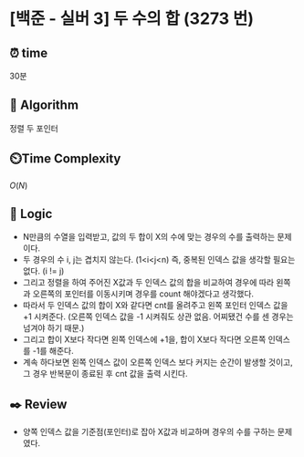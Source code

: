 # [백준 - 실버 3] 두 수의 합 (3273 번)

## ⏰  **time**

30분

## :pushpin: **Algorithm**

정렬
두 포인터

## ⏲️**Time Complexity**

$O(N)$

## :round_pushpin: **Logic**

- N만큼의 수열을 입력받고, 값의 두 합이 X의 수에 맞는 경우의 수를 출력하는 문제이다.
- 두 경우의 수 i, j는 겹치지 않는다. (1<i<j<n) 즉, 중복된 인덱스 값을 생각할 필요는 없다. (i != j)
- 그리고 정렬을 하여 주어진 X값과 두 인덱스 값의 합을 비교하여 경우에 따라 왼쪽과 오른쪽의 포인터를 이동시키며 경우를 count 해야겠다고 생각했다.
- 따라서 두 인덱스 값의 합이 X와 같다면 cnt를 올려주고 왼쪽 포인터 인덱스 값을 +1 시켜준다. (오른쪽 인덱스 값을 -1 시켜줘도 상관 없음. 어찌됐건 수를 센 경우는 넘겨야 하기 때문.)
- 그리고 합이 X보다 작다면 왼쪽 인덱스에 +1을, 합이 X보다 작다면 오른쪽 인덱스를 -1를 해준다.
- 계속 하다보면 왼쪽 인덱스 값이 오른쪽 인덱스 보다 커지는 순간이 발생할 것이고, 그 경우 반복문이 종료된 후 cnt 값을 출력 시킨다.

## :black_nib: **Review**

- 양쪽 인덱스 값을 기준점(포인터)로 잡아 X값과 비교하며 경우의 수를 구하는 문제였다.